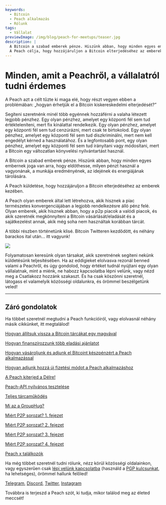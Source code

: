 ```yaml
---
keywords:
  - Bitcoin
  - Peach alkalmazás
  - Rólunk
tags:
  - Vállalat
previewImage: /img/blog/peach-for-meetups/teaser.jpg
description: |
  A Bitcoin a szabad emberek pénze. Hiszünk abban, hogy minden egyes embernek joga van arra, hogy eldöthesse, milyen pénzt használ a vagyonának, a munkája eredményének, az idejének és energiájának tárolására.
  A Peach célja, hogy hozzájáruljon a Bitcoin elterjedéséhez az emberek kezében.
---
```


# Minden, amit a Peachről, a vállalatról tudni érdemes

A Peach azt a célt tűzte ki maga elé, hogy részt vegyen ebben a problémában: „hogyan érhetjük el a Bitcoin kiskereskedelmi elterjedését?”

Segíteni szeretnénk minél több egyénnek hozzáférni a valaha létezett legjobb pénzhez. Egy olyan pénzhez, amelyet egy központi fél sem tud értékteleníteni, mert fix kínálattal rendelkezik. Egy olyan pénzhez, amelyet egy központi fél sem tud cenzúrázni, mert csak te birtokolod. Egy olyan pénzhez, amelyet egy központi fél sem tud diszkriminálni, mert nem kell engedélyt kérned a használatához. És a legfontosabb pont, egy olyan pénzhez, amelyet egy központi fél sem tud irányítani vagy módosítani, mert a Bitcoin egy változatlan könyvelési nyilvántartást használ.

A Bitcoin a szabad emberek pénze. Hiszünk abban, hogy minden egyes embernek joga van arra, hogy eldöthesse, milyen pénzt használ a vagyonának, a munkája eredményének, az idejének és energiájának tárolására.

A Peach küldetése, hogy hozzájáruljon a Bitcoin elterjedéséhez az emberek kezében.

A Peach olyan emberek által lett létrehozva, akik hisznek a piac természetes konvergenciájában a legjobb rendelkezésre álló pénz felé. Olyan emberek, akik hisznek abban, hogy a p2p piacok a valódi piacok, és akik szeretnék megkönnyíteni a Bitcoin vásárlását/eladását és a sajátkezelést annak, akik még soha nem használtak korábban tárcát.

A többi részben történetünk klisé. Bitcoin Twitteren kezdődött, és néhány barackos ital után... itt vagyunk!

![](/img/blog/all-about-peach-the-company/photo.jpg)

Folyamatosan keresünk olyan társakat, akik szeretnének segíteni nekünk küldetésünk teljesítésében. Ha az eddigieket elolvasva rezonál benned valami a Peachről, és úgy gondolod, hogy értéket tudnál nyújtani egy olyan vállalatnak, mint a miénk, ne habozz kapcsolatba lépni velünk, vagy nézd meg a Csatlakozz hozzánk szakaszt. És ha csak köszönni szeretnél, látogass el valamelyik közösségi oldalunkra, és örömmel beszélgetünk veled!

---

## Záró gondolatok

Ha többet szeretnél megtudni a Peach funkcióiról, vagy elolvasnál néhány másik cikkünket, itt megtalálod!

[Hogyan állítsuk vissza a Bitcoin tárcákat egy magvával](https://peachbitcoin.com/hu/blog/how-to-restore-peach-wallet/)

[Hogyan finanszírozzunk több eladási ajánlatot](https://peachbitcoin.com/hu/blog/funding-multiple-sell-offers/)

[Hogyan vásároljunk és adjunk el Bitcoint készpénzért a Peach alkalmazással](https://peachbitcoin.com/hu/blog/how-to-buy-and-sell-bitcoin-with-cash-using-peach/)

[Hogyan adjunk hozzá új fizetési módot a Peach alkalmazáshoz](https://peachbitcoin.com/hu/blog/how-to-add-a-payment-method/)

[A Peach kiterjed a Délre!](https://peachbitcoin.com/hu/blog/peach-expands-to-the-global-south/)

[Peach-API nyilvános tesztelése](https://peachbitcoin.com/hu/blog/making-our-peach-api-public/)

[Teljes tárcaműködés](https://peachbitcoin.com/hu/blog/full-wallet-functionality/)

[Mi az a GroupHug?](https://peachbitcoin.com/hu/blog/group-hug/)

[Miért P2P sorozat? 1. fejezet](https://peachbitcoin.com/hu/blog/why-p2p-chapter-1/)

[Miért P2P sorozat? 2. fejezet](https://peachbitcoin.com/hu/blog/why-p2p-chapter-2/)

[Miért P2P sorozat? 3. fejezet](https://peachbitcoin.com/hu/blog/why-p2p-chapter-3-circular-economies/)

[Miért P2P sorozat? 4. fejezet](https://peachbitcoin.com/hu/blog/why-p2p-chapter-4-chains-of-trust/)

[Peach x találkozók](https://peachbitcoin.com/hu/blog/peach-for-meetups/)

Ha még többet szeretnél tudni rólunk, nézz körül közösségi oldalainkon, vagy egyszerűen csak [lépj velünk kapcsolatba](mailto:hello@peachbitcoin.com) (használd a [PGP kulcsunkat](https://keys.openpgp.org/vks/v1/by-fingerprint/48339A19645E2E53488E0E5479E1B270FACD1BD2), ha lehetséges), örömmel hallunk felőled!

[Telegram](https://t.me/+GkOW1J-ixBBkZWRk), [Discord](https://discord.gg/ypeHz3SW54), [Twitter](https://twitter.com/peachbitcoin), [Instagram](https://instagram.com/peachbitcoin)

Továbbra is terjeszd a Peach szót, ki tudja, mikor találod meg az életed meccsét!
